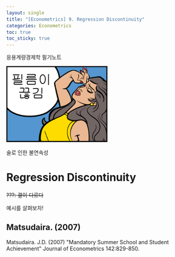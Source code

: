 ```yaml
---
layout: single
title: "[Econometrics] 9. Regression Discontinuity"
categories: Econometrics
toc: true
toc_sticky: true
---
```


응용계량경제학 필기노트



![image-20220608200211007](../../assets/images/2022-05-25-econometrics_9/image-20220608200211007.png)

술로 인한 불연속성




# Regression Discontinuity

~~???: 결이 다르다~~





예시를 살펴보자!



## Matsudaira. (2007)

Matsudaira. J.D. (2007) "Mandatory Summer School and Student Achievement" Journal of Econometrics 142:829-850.

